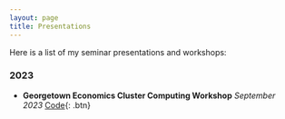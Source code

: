 ```yaml
---
layout: page
title: Presentations
---
```


Here is a list of my seminar presentations and workshops:

### 2023

- **Georgetown Economics Cluster Computing Workshop**
  *September 2023*
  [Code](https://github.com/rawatpranjal/GU-Econ-Computer-Workshop-2023){: .btn}

<br />


